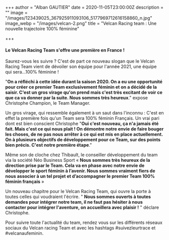 +++
author = "Alban GAUTIER"
date = 2020-11-05T23:00:00Z
description = ""
image = "/images/123439025_367925911093106_5177969712616158860_n.jpg"
image_webp = "/images/velcan-2.png"
title = "Velcan Racing team : Une nouvelle trajectoire 100% féminine"

+++
#### Le Velcan Racing Team s'offre une première en France !

Saurez-vous les suivre ? C'est de part ce nouveau slogan que le Velcan Racing Team vient de dévoiler son équipe pour l'année 2021, une équipe qui sera...100% féminine !

"**On a réfléchi à cette idée durant la saison 2020. On a eu une opportunité pour créer ce premier Team exclusivement féminin et on a décidé de la saisir. C'est un gros virage qu'on prend mais c'est très excitant de voir ce que ca va donner par la suite. Nous sommes très heureux**." expose Christophe Champion, le Team Manager.

Un gros virage, qui ressemble également à un saut dans l'inconnu : C'est en effet la première fois qu'un Team sera 100% féminin Français. Un vrai pari dont est bien conscient Christophe "**Oui c'est nouveau, ça n'a jamais été fait. Mais c'est ce qui nous plait ! On démontre notre envie de faire bouger les choses, de ne pas nous arrêter à ce qui est mis en place actuellement. On à plusieurs objectifs de développement pour ce Team, sur des points bien précis. C'est notre première étape**."

Même son de cloche chez Thibault, le conseiller développement du team via la société Néo Business Sport « **Nous sommes très heureux de la direction prise par le Team. Cela va en phase avec notre envie de développer le sport féminin à l’avenir. Nous sommes vraiment fiers de nous associer à un tel projet et d’accompagner le premier Team 100% féminin français** »

Un nouveau chapitre pour le Velcan Racing Team, qui ouvre la porte à toutes celles qui voudraient l'écrire. " **Nous sommes ouverts à toutes demandes pour intégrer notre team, il ne faut pas hésiter à nous contacter pour intégrer l'aventure, on accueillera avec plaisir !** " déclare Christophe.

Pour suivre toute l'actualité du team, rendez vous sur les différents réseaux sociaux du Velcan racing Team et avec les hashtags #suivezleurtrace et #velcanaufeminin.